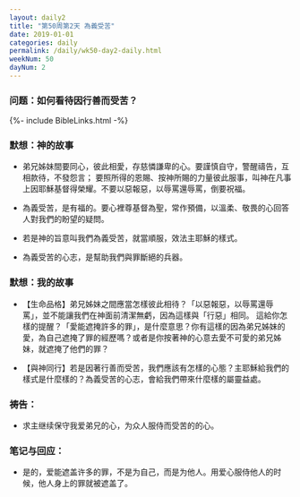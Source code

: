 ```yaml
---
layout: daily2
title: "第50周第2天 為義受苦"
date: 2019-01-01
categories: daily
permalink: /daily/wk50-day2-daily.html
weekNum: 50
dayNum: 2
---
```


### 问题：如何看待因行善而受苦？

{%- include BibleLinks.html -%}

### 默想：神的故事 
+ 弟兄姊妹間要同心，彼此相愛，存慈憐謙卑的心。要謹慎自守，警醒禱告，互相款待，不發怨言；
要照所得的恩賜、按神所賜的力量彼此服事，叫神在凡事上因耶穌基督得榮耀。不要以惡報惡，以辱罵還辱罵，倒要祝福。

+ 為義受苦，是有福的。要心裡尊基督為聖，常作預備，以溫柔、敬畏的心回答人對我們的盼望的疑問。

+ 若是神的旨意叫我們為義受苦，就當順服，效法主耶穌的樣式。

+ 為義受苦的心志，是幫助我們與罪斷絕的兵器。

### 默想：我的故事
+ 【生命品格】弟兄姊妹之間應當怎樣彼此相待？「以惡報惡，以辱罵還辱罵」，並不能讓我們在神面前清潔無虧，因為這樣與「行惡」相同。
這給你怎樣的提醒？「愛能遮掩許多的罪」，是什麼意思？你有這樣的因為弟兄姊妹的愛，為自己遮掩了罪的經歷嗎？或者是你按著神的心意去愛不可愛的弟兄姊妹，就遮掩了他們的罪？

+ 【與神同行】若是因著行善而受苦，我們應該有怎樣的心態？主耶穌給我們的樣式是什麼樣的？為義受苦的心志，會給我們帶來什麼樣的屬靈益處。

### 祷告：
+ 求主继续保守我爱弟兄的心，为众人服侍而受苦的的心。

### 笔记与回应：
 + 是的，爱能遮盖许多的罪，不是为自己，而是为他人。用爱心服侍他人的时候，他人身上的罪就被遮盖了。
